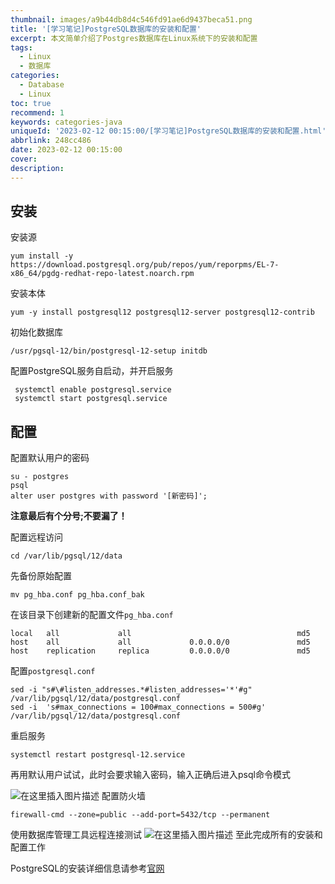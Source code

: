 ```yaml
---
thumbnail: images/a9b44db8d4c546fd91ae6d9437beca51.png
title: '[学习笔记]PostgreSQL数据库的安装和配置'
excerpt: 本文简单介绍了Postgres数据库在Linux系统下的安装和配置
tags:
  - Linux
  - 数据库
categories:
  - Database
  - Linux
toc: true
recommend: 1
keywords: categories-java
uniqueId: '2023-02-12 00:15:00/[学习笔记]PostgreSQL数据库的安装和配置.html'
abbrlink: 248cc486
date: 2023-02-12 00:15:00
cover:
description:
---
```

## 安装

安装源

```
yum install -y https://download.postgresql.org/pub/repos/yum/reporpms/EL-7-x86_64/pgdg-redhat-repo-latest.noarch.rpm
```

安装本体

```
yum -y install postgresql12 postgresql12-server postgresql12-contrib
```

初始化数据库

```
/usr/pgsql-12/bin/postgresql-12-setup initdb
```

配置PostgreSQL服务自启动，并开启服务
```
 systemctl enable postgresql.service
 systemctl start postgresql.service
```

## 配置

配置默认用户的密码
```
su - postgres
psql
alter user postgres with password '[新密码]';
```

**注意最后有个分号;不要漏了！**

配置远程访问
```
cd /var/lib/pgsql/12/data
```
先备份原始配置
```
mv pg_hba.conf pg_hba.conf_bak
```
在该目录下创建新的配置文件`pg_hba.conf`
```
local   all             all                                     md5
host    all             all             0.0.0.0/0               md5
host    replication     replica         0.0.0.0/0               md5
```
配置`postgresql.conf`
```
sed -i "s#\#listen_addresses.*#listen_addresses='*'#g" /var/lib/pgsql/12/data/postgresql.conf
sed -i  's#max_connections = 100#max_connections = 500#g' /var/lib/pgsql/12/data/postgresql.conf
```

重启服务
```
systemctl restart postgresql-12.service
```

再用默认用户试试，此时会要求输入密码，输入正确后进入psql命令模式

![在这里插入图片描述](f0ca21df3c96432e994935591a898880.png)
配置防火墙

```
firewall-cmd --zone=public --add-port=5432/tcp --permanent
```

使用数据库管理工具远程连接测试
![在这里插入图片描述](44fcbb907cd641e889c8c5964c9156d5.png)
至此完成所有的安装和配置工作

PostgreSQL的安装详细信息请参考[官网](https://www.postgresql.org/download/linux/redhat/)
